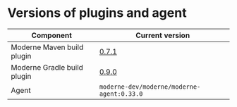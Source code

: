 # Versions of plugins and agent

| Component                   | Current version                                                                               |
| --------------------------- | --------------------------------------------------------------------------------------------- |
| Moderne Maven build plugin  | [0.7.1](https://search.maven.org/artifact/io.moderne/moderne-maven-plugin/0.7.1/maven-plugin) |
| Moderne Gradle build plugin | [0.9.0](https://plugins.gradle.org/plugin/io.moderne.rewrite)                                 |
| Agent                       | `moderne-dev/moderne/moderne-agent:0.33.0`                                                    |
